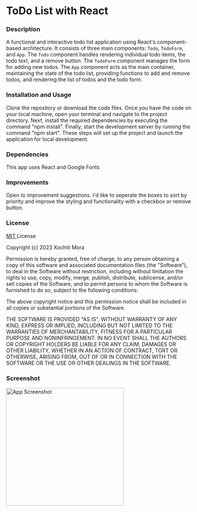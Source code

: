# ToDo List with React
### Description
A functional and interactive todo list application using React's component-based architecture. It consists of three main components: `Todo`, `TodoForm`, and `App`. The `Todo` component handles rendering individual todo items, the todo text, and a remove button. The `TodoForm` component manages the form for adding new todos. The `App` component acts as the main container, maintaining the state of the todo list, providing functions to add and remove todos, and rendering the list of todos and the todo form. 

### Installation and Usage
Clone the repository or download the code files. Once you have the code on your local machine, open your terminal and navigate to the project directory. Next, install the required dependencies by executing the command "npm install". Finally, start the development server by running the command "npm start". These steps will set up the project and launch the application for local development.

### Dependencies
This app uses React and Google Fonts 

### Improvements
Open to improvement suggestions. I'd like to seperate the boxes to sort by priority and improve the styling and functionality with a checkbox or remove button.

### License

<a href ="https://opensource.org/license/mit"/> MIT </a> License

Copyright (c) 2023 Xochitl Mora

Permission is hereby granted, free of charge, to any person obtaining a copy
of this software and associated documentation files (the "Software"), to deal
in the Software without restriction, including without limitation the rights
to use, copy, modify, merge, publish, distribute, sublicense, and/or sell
copies of the Software, and to permit persons to whom the Software is
furnished to do so, subject to the following conditions:

The above copyright notice and this permission notice shall be included in all
copies or substantial portions of the Software.

THE SOFTWARE IS PROVIDED "AS IS", WITHOUT WARRANTY OF ANY KIND, EXPRESS OR
IMPLIED, INCLUDING BUT NOT LIMITED TO THE WARRANTIES OF MERCHANTABILITY,
FITNESS FOR A PARTICULAR PURPOSE AND NONINFRINGEMENT. IN NO EVENT SHALL THE
AUTHORS OR COPYRIGHT HOLDERS BE LIABLE FOR ANY CLAIM, DAMAGES OR OTHER
LIABILITY, WHETHER IN AN ACTION OF CONTRACT, TORT OR OTHERWISE, ARISING FROM,
OUT OF OR IN CONNECTION WITH THE SOFTWARE OR THE USE OR OTHER DEALINGS IN THE
SOFTWARE.

### Screenshot 
<img width="320" alt="App Screenshot" src="https://github.com/featherstoned/react-todo-list/assets/124631246/ea204235-395f-43a1-ab68-4a9bad09f5ff">
